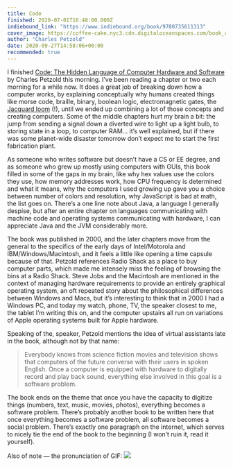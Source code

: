 ```yaml
---
title: Code
finished: 2020-07-01T16:48:00.000Z
indiebound_link: "https://www.indiebound.org/book/9780735611313"
cover_image: https://coffee-cake.nyc3.cdn.digitaloceanspaces.com/book_covers/2020/code.jpg
author: "Charles Petzold"
date: 2020-09-27T14:58:06+00:00
recommended: true
---
```


I finished [Code: The Hidden Language of Computer Hardware and Software](*https://www.microsoftpressstore.com/store/code-the-hidden-language-of-computer-hardware-and-software-9780735611313) by Charles Petzold this morning. I’ve been reading a chapter or two each morning for a while now. It does a great job of breaking down how a computer works, by explaining conceptually why humans created things like morse code, braille, binary, boolean logic, electromagnetic gates, the [Jacquard loom](https://en.wikipedia.org/wiki/Jacquard_machine) (!), until we ended up combining a lot of those concepts and creating computers. Some of the middle chapters hurt my brain a bit: the jump from sending a signal down a diverted wire to light up a light bulb, to storing state in a loop, to computer RAM... it’s well explained, but if there was some planet-wide disaster tomorrow don’t expect me to start the first fabrication plant.

As someone who writes software but doesn’t have a CS or EE degree, and as someone who grew up mostly using computers with GUIs, this book filled in some of the gaps in my brain, like why hex values use the colors they use, how memory addresses work, how CPU frequency is determined and what it means, why the computers I used growing up gave you a choice between number of colors and resolution, why JavaScript is bad at math, the list goes on. There’s a one line note about Java, a language I generally despise, but after an entire chapter on languages communicating with machine code and operating systems communicating with hardware, I can appreciate Java and the JVM considerably more.

The book was published in 2000, and the later chapters move from the general to the specifics of the early days of Intel/Motorola and IBM/Windows/Macintosh, and it feels a little like opening a time capsule because of that. Petzold references Radio Shack as a place to buy computer parts, which made me intensely miss the feeling of browsing the bins at a Radio Shack. Steve Jobs and the Macintosh are mentioned in the context of managing hardware requirements to provide an entirely graphical operating system, an oft repeated story about the philosophical differences between Windows and Macs, but it’s interesting to think that in 2000 I had a Windows PC, and today my watch, phone, TV, the speaker closest to me, the tablet I’m writing this on, and the computer upstairs all run on variations of Apple operating systems built for Apple hardware.

Speaking of the, speaker, Petzold mentions the idea of virtual assistants late in the book, although not by that name:

> Everybody knows from science fiction movies and television shows that computers of the future converse with their users in spoken English. Once a computer is equipped with hardware to digitally record and play back sound, everything else involved in this goal is a software problem.

The book ends on the theme that once you have the capacity to digitize things (numbers, text, music, movies, photos), everything becomes a software problem. There’s probably another book to be written here that once everything becomes a software problem, all software becomes a social problem. There’s exactly one paragraph on the internet, which serves to nicely tie the end of the book to the beginning (I won’t ruin it, read it yourself).

Also of note — the pronunciation of GIF:
![](/assets/images/book_notes/gif_or_jif.jpg)
